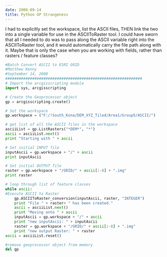 ```yaml
---
date: 2008-09-14
title: Python GP Strangeness
---
```


I had to explicitly set the workspace, list the ASCII files, THEN link the two into a single variable for use in the ASCIIToRaster tool. I could have sworn that all I needed to do was to pass along the ASCII variable right into the ASCIIToRaster tool, and it would automatically carry the file path along with it. Maybe that is only the case when you are working with fields, rather than rasters / feature classes?

<!-- more -->

```python
#Batch Convert ASCII to ESRI GRID
#Matthew Kenny
#September 14, 2008
#############################################################
# Import the arcgisscripting module
import sys, arcgisscripting

# Create the Geoprocessor object
gp = arcgisscripting.create()

# Set the workspace
gp.workspace = ("F:/!South_Kona/DEM_XYZ_Tiled/Area1/Group5/ASCII/")

# get list of all the ASCII files in the workspace
asciiList = gp.ListRasters("*DEM*", "*")
ascii = asciiList.next()
print "Starting with " + ascii

# Set initial INPUT file
inputAscii = gp.workspace + "/" + ascii
print inputAscii

# Set initial OUTPUT file
raster = gp.workspace + "/GRID/" + ascii[:-8] + ".img"
print raster

# loop through list of feature classes
while ascii:
#Execute ASCII to Raster
    gp.ASCIIToRaster_conversion(inputAscii, raster, "INTEGER")
    print "File " + raster+ " has been created."
    ascii = asciiList.next()
    print "Moving onto " + ascii
    inputAscii = gp.workspace + "/" + ascii
    print "new inputAscii: " + inputAscii
    raster = gp.workspace + "/GRID/" + ascii[:-8] + ".img"
    print "new output Raster: " + raster
ascii = asciiList.reset()

#remove geoprocessor object from memory
del gp
```
